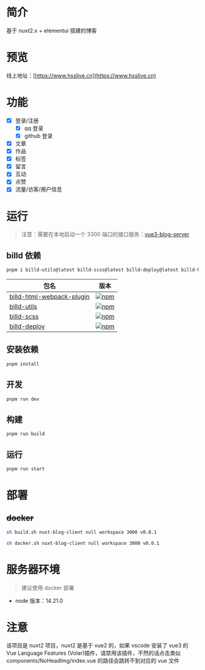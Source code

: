 # 简介

基于 nuxt2.x + elementui 搭建的博客

# 预览

线上地址：[https://www.hsslive.cn](https://www.hsslive.cn)

# 功能

- [x] 登录/注册
  - [x] qq 登录
  - [x] github 登录
- [x] 文章
- [x] 作品
- [x] 标签
- [x] 留言
- [x] 互动
- [x] 点赞
- [x] 流量/访客/用户信息

# 运行

> 注意：需要在本地启动一个 3300 端口的接口服务：[vue3-blog-server](https://github.com/galaxy-s10/vue3-blog-server)

## billd 依赖

```sh
pnpm i billd-utils@latest billd-scss@latest billd-deploy@latest billd-html-webpack-plugin@latest
```

| 包名                                                                                 | 版本                                                                                                                      |
| ------------------------------------------------------------------------------------ | ------------------------------------------------------------------------------------------------------------------------- |
| [billd-html-webpack-plugin](https://github.com/galaxy-s10/billd-html-webpack-plugin) | [![npm](https://img.shields.io/npm/v/billd-html-webpack-plugin)](https://www.npmjs.com/package/billd-html-webpack-plugin) |
| [billd-utils](https://github.com/galaxy-s10/billd-utils)                             | [![npm](https://img.shields.io/npm/v/billd-utils)](https://www.npmjs.com/package/billd-utils)                             |
| [billd-scss](https://github.com/galaxy-s10/billd-scss)                               | [![npm](https://img.shields.io/npm/v/billd-scss)](https://www.npmjs.com/package/billd-scss)                               |
| [billd-deploy](https://github.com/galaxy-s10/billd-deploy)                           | [![npm](https://img.shields.io/npm/v/billd-deploy)](https://www.npmjs.com/package/billd-deploy)                           |

## 安装依赖

```sh
pnpm install
```

## 开发

```sh
pnpm run dev
```

## 构建

```sh
pnpm run build
```

## 运行

```sh
pnpm run start
```

# 部署

## ~~docker~~

```sh
sh build.sh nuxt-blog-client null workspace 3000 v0.0.1
```

```sh
sh docker.sh nuxt-blog-client null workspace 3000 v0.0.1
```

# 服务器环境

> 建议使用 docker 部署

- node 版本：14.21.0

# 注意

该项目是 nuxt2 项目，nuxt2 是基于 vue2 的，如果 vscode 安装了 vue3 的 Vue Language Features (Volar)插件，请禁用该插件，不然的话点击类似 components/NoHeadImg/index.vue 的路径会跳转不到对应的 vue 文件

